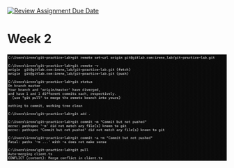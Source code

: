 [![Review Assignment Due Date](https://classroom.github.com/assets/deadline-readme-button-24ddc0f5d75046c5622901739e7c5dd533143b0c8e959d652212380cedb1ea36.svg)](https://classroom.github.com/a/qPD8ugtn)
# Week 2
![image](https://github.com/mvclab-ntust-course/homework2-irene0613/blob/main/images/image1.png)
